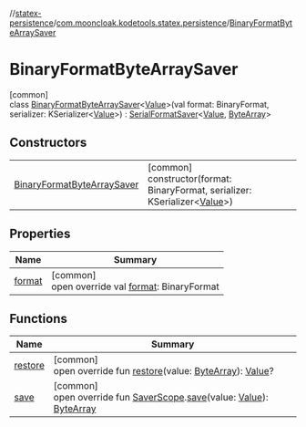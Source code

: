 //[statex-persistence](../../../index.md)/[com.mooncloak.kodetools.statex.persistence](../index.md)/[BinaryFormatByteArraySaver](index.md)

# BinaryFormatByteArraySaver

[common]\
class [BinaryFormatByteArraySaver](index.md)&lt;[Value](index.md)&gt;(val format: BinaryFormat, serializer: KSerializer&lt;[Value](index.md)&gt;) : [SerialFormatSaver](../-serial-format-saver/index.md)&lt;[Value](index.md), [ByteArray](https://kotlinlang.org/api/latest/jvm/stdlib/kotlin/-byte-array/index.html)&gt;

## Constructors

| | |
|---|---|
| [BinaryFormatByteArraySaver](-binary-format-byte-array-saver.md) | [common]<br>constructor(format: BinaryFormat, serializer: KSerializer&lt;[Value](index.md)&gt;) |

## Properties

| Name | Summary |
|---|---|
| [format](format.md) | [common]<br>open override val [format](format.md): BinaryFormat |

## Functions

| Name | Summary |
|---|---|
| [restore](restore.md) | [common]<br>open override fun [restore](restore.md)(value: [ByteArray](https://kotlinlang.org/api/latest/jvm/stdlib/kotlin/-byte-array/index.html)): [Value](index.md)? |
| [save](save.md) | [common]<br>open override fun [SaverScope](https://developer.android.com/reference/kotlin/androidx/compose/runtime/saveable/SaverScope.html).[save](save.md)(value: [Value](index.md)): [ByteArray](https://kotlinlang.org/api/latest/jvm/stdlib/kotlin/-byte-array/index.html) |
